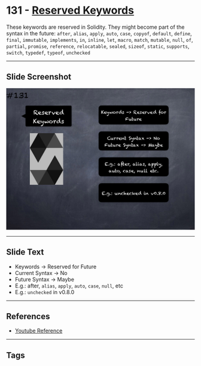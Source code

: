 # 131 - [Reserved Keywords](Reserved%20Keywords.md)
These keywords are reserved in Solidity. They might become part of the syntax in the future: `after`, `alias`, `apply`, `auto`, `case`, `copyof`, `default`, `define`, `final`, `immutable`, `implements`, `in`, `inline`, `let`, `macro`, `match`, `mutable`, `null`, `of`, `partial`, `promise`, `reference`, `relocatable`, `sealed`, `sizeof`, `static`, `supports`, `switch`, `typedef`, `typeof`, `unchecked`

___
## Slide Screenshot
![131.png](../../images/solidity201/131.png)
___
## Slide Text
- Keywords -> Reserved for Future
- Current Syntax -> No
- Future Syntax -> Maybe
- E.g.: after, `alias`, `apply`, `auto`, `case`, `null`, etc
- E.g.: `unchecked` in v0.8.0
___
## References
- [Youtube Reference](https://youtu.be/TqMIbouwePE?t=934)
___
## Tags
